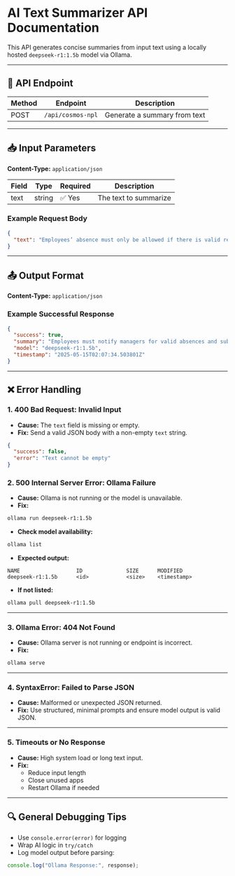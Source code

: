 # AI Text Summarizer API Documentation

This API generates concise summaries from input text using a locally hosted `deepseek-r1:1.5b` model via Ollama.

---

## 🚀 API Endpoint

| Method | Endpoint          | Description                  |
|--------|-------------------|------------------------------|
| POST   | `/api/cosmos-npl` | Generate a summary from text |

---

## 📥 Input Parameters

**Content-Type:** `application/json`

| Field | Type   | Required | Description           |
|-------|--------|----------|-----------------------|
| text  | string | ✅ Yes   | The text to summarize |

### Example Request Body
```json
{
  "text": "Employees’ absence must only be allowed if there is valid reason and must inform the management..."
}
```

---

## 📤 Output Format

**Content-Type:** `application/json`

### Example Successful Response
```json
{
  "success": true,
  "summary": "Employees must notify managers for valid absences and submit written explanation for late arrivals.",
  "model": "deepseek-r1:1.5b",
  "timestamp": "2025-05-15T02:07:34.503801Z"
}
```

---

## ❌ Error Handling

### 1. 400 Bad Request: Invalid Input
- **Cause:** The `text` field is missing or empty.
- **Fix:** Send a valid JSON body with a non-empty `text` string.

```json
{
  "success": false,
  "error": "Text cannot be empty"
}
```


### 2. 500 Internal Server Error: Ollama Failure
- **Cause:** Ollama is not running or the model is unavailable.
- **Fix:**
```bash
ollama run deepseek-r1:1.5b
```

- **Check model availability:**
```bash
ollama list
```

- **Expected output:**
```
NAME                  ID              SIZE      MODIFIED
deepseek-r1:1.5b      <id>            <size>    <timestamp>
```

- **If not listed:**
```bash
ollama pull deepseek-r1:1.5b
```

---

### 3. Ollama Error: 404 Not Found
- **Cause:** Ollama server is not running or endpoint is incorrect.
- **Fix:**
```bash
ollama serve
```

---

### 4. SyntaxError: Failed to Parse JSON
- **Cause:** Malformed or unexpected JSON returned.
- **Fix:** Use structured, minimal prompts and ensure model output is valid JSON.

---

### 5. Timeouts or No Response
- **Cause:** High system load or long text input.
- **Fix:**
  - Reduce input length  
  - Close unused apps  
  - Restart Ollama if needed

---

## 🔍 General Debugging Tips

- Use `console.error(error)` for logging
- Wrap AI logic in `try/catch`
- Log model output before parsing:
```ts
console.log("Ollama Response:", response);
```
